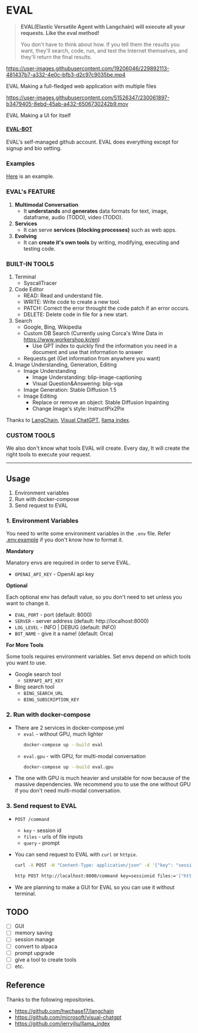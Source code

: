 # EVAL

> **EVAL(Elastic Versatile Agent with Langchain) will execute all your requests. Like the eval method!**
>
> You don't have to think about how. If you tell them the results you want, they'll search, code, run, and test the Internet themselves, and they'll return the final results.

https://user-images.githubusercontent.com/19206046/229892113-481437b7-a332-4e0c-bfb3-d2c97c9035be.mp4

EVAL Making a full-fledged web application with multiple files

https://user-images.githubusercontent.com/51526347/230061897-b3479405-8ebd-45ab-a432-6506730242b9.mov

EVAL Making a UI for itself

#### [EVAL-BOT](https://github.com/eval-bot)
EVAL's self-managed github account. EVAL does everything except for signup and bio setting.

### Examples
[Here](examples/) is an example.
### EVAL's FEATURE

1. **Multimodal Conversation**
   - It **understands** and **generates** data formats for text, image, dataframe, audio (TODO), video (TODO).
2. **Services**
   - It can serve **services (blocking processes)** such as web apps.
3. **Evolving**
   - It can **create it's own tools** by writing, modifying, executing and testing code.

### BUILT-IN TOOLS

1. Terminal
   - SyscallTracer
2. Code Editor
   - READ: Read and understand file.
   - WRITE: Write code to create a new tool.
   - PATCH: Correct the error throught the code patch if an error occurs.
   - DELETE: Delete code in file for a new start.
3. Search
   - Google, Bing, Wikipedia
   - Custom DB Search (Currently using Corca's Wine Data in https://www.workershop.kr/en)
     - Use GPT index to quickly find the information you need in a document and use that information to answer
   - Requests.get (Get information from anywhere you want)
4. Image Understanding, Generation, Editing
   - Image Understanding
     - Image Understanding: blip-image-captioning
     - Visual Question&Answering: blip-vqa
   - Image Generation: Stable Diffusion 1.5
   - Image Editing
     - Replace or remove an object: Stable Diffusion Inpainting
     - Change Image's style: InstructPix2Pix

Thanks to [LangChain](https://github.com/hwchase17/langchain), [Visual ChatGPT](https://github.com/microsoft/visual-chatgpt), [llama index](https://github.com/jerryjliu/llama_index).

### CUSTOM TOOLS

We also don't know what tools EVAL will create. Every day, It will create the right tools to execute your request.

---

## Usage

1. Environment variables
2. Run with docker-compose
3. Send request to EVAL

### 1. Environment Variables

You need to write some environment variables in the `.env` file. Refer [.env.example](.env.example) if you don't know how to format it.

**Mandatory**

Manatory envs are required in order to serve EVAL.

- `OPENAI_API_KEY` - OpenAI api key

**Optional**

Each optional env has default value, so you don't need to set unless you want to change it.

- `EVAL_PORT` - port (default: 8000)
- `SERVER` - server address (default: http://localhost:8000)
- `LOG_LEVEL` - INFO | DEBUG (default: INFO)
- `BOT_NAME` - give it a name! (default: Orca)

**For More Tools**

Some tools requires environment variables. Set envs depend on which tools you want to use.

- Google search tool
  - `SERPAPI_API_KEY`
- Bing search tool
  - `BING_SEARCH_URL`
  - `BING_SUBSCRIPTION_KEY`

### 2. Run with docker-compose

- There are 2 services in docker-compose.yml
  - `eval` - without GPU, much lighter
    ```bash
    docker-compose up --build eval
    ```
  - `eval.gpu` - with GPU, for multi-modal conversation
    ```bash
    docker-compose up --build eval.gpu
    ```
- The one with GPU is much heavier and unstable for now because of the massive dependencies. We recommend you to use the one without GPU if you don't need multi-modal conversation.

### 3. Send request to EVAL

- `POST /command`

  - `key` - session id
  - `files` - urls of file inputs
  - `query` - prompt

- You can send request to EVAL with `curl` or `httpie`.

  ```bash
  curl -X POST -H "Content-Type: application/json" -d '{"key": "sessionid", "files": ["https://example.com/image.png"], "query": "Hi there!"}' http://localhost:8000/command
  ```

  ```bash
  http POST http://localhost:8000/command key=sessionid files:='["https://example.com/image.png"]' query="Hi there!"
  ```

- We are planning to make a GUI for EVAL so you can use it without terminal.

## TODO

- [ ] GUI
- [ ] memory saving
- [ ] session manage
- [ ] convert to alpaca
- [ ] prompt upgrade
- [ ] give a tool to create tools
- [ ] etc.

## Reference

Thanks to the following repositories.

- https://github.com/hwchase17/langchain
- https://github.com/microsoft/visual-chatgpt
- https://github.com/jerryjliu/llama_index

